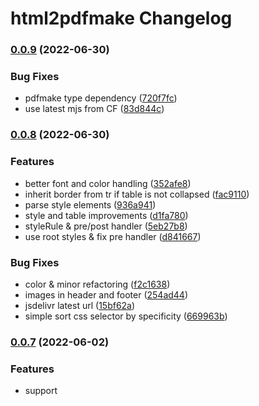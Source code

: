 # html2pdfmake Changelog
### [0.0.9](https://github.com/dantio/html2pdfmake/compare/v0.0.8...v0.0.9) (2022-06-30)


### Bug Fixes

* pdfmake type dependency ([720f7fc](https://github.com/dantio/html2pdfmake/commit/720f7fcfedba001418eaad5fede00cb7cd67e488))
* use latest mjs from CF ([83d844c](https://github.com/dantio/html2pdfmake/commit/83d844c0980a6ab56408ecdd7c62b9583ed59e95))

### [0.0.8](https://github.com/dantio/html2pdfmake/compare/v0.0.7...v0.0.8) (2022-06-30)


### Features

* better font and color handling ([352afe8](https://github.com/dantio/html2pdfmake/commit/352afe825a82bd6239753b3827f038ac206f2109))
* inherit border from tr if table is not collapsed ([fac9110](https://github.com/dantio/html2pdfmake/commit/fac911098479076727e2b2202fc4d637e5c11bfe))
* parse style elements ([936a941](https://github.com/dantio/html2pdfmake/commit/936a941e8ff5261ebf6194400c33787b2af888e0))
* style and table improvements ([d1fa780](https://github.com/dantio/html2pdfmake/commit/d1fa780ff6460afaa99011b00074cb344f1ce1fb))
* styleRule & pre/post handler ([5eb27b8](https://github.com/dantio/html2pdfmake/commit/5eb27b8f1524a8bbae1cf1077c5d11b3204f1737))
* use root styles & fix pre handler ([d841667](https://github.com/dantio/html2pdfmake/commit/d8416679c52c3e641a8423523ffa3a82566de05c))


### Bug Fixes

* color & minor refactoring ([f2c1638](https://github.com/dantio/html2pdfmake/commit/f2c1638d7e784138be7f34bf4b58f6b3aac2e258))
* images in header and footer ([254ad44](https://github.com/dantio/html2pdfmake/commit/254ad44844db0df49435e918c5d7c8bc69676f1a))
* jsdelivr latest url ([15bf62a](https://github.com/dantio/html2pdfmake/commit/15bf62a242f4a9414a068a1c882ffccdd75dfff8))
* simple sort css selector by specificity ([669963b](https://github.com/dantio/html2pdfmake/commit/669963bf3017c2447b1ca8819eada7b31923a01a))

### [0.0.7](https://github.com/dantio/html2pdfmake/compare/v0.0.6...v0.0.7) (2022-06-02)


### Features

* support <style> in templates ([41b205c](https://github.com/dantio/html2pdfmake/commit/41b205c62181466298c992862a6848022d558a93))
* template support with header/footer and meta info for pdfmake ([dea03e4](https://github.com/dantio/html2pdfmake/commit/dea03e4ccff4f941182f7687ee7d46862e8e45d1))


### Bug Fixes

* browserlist in package.json ([3618a9f](https://github.com/dantio/html2pdfmake/commit/3618a9f662453319a15317c59cd97e34eff14d79))
* css selectors ([72153e2](https://github.com/dantio/html2pdfmake/commit/72153e2cecd7b54b2c8f99359fb9981a23304838))
* lint error ([bd443ab](https://github.com/dantio/html2pdfmake/commit/bd443ab98b9d9a9aca50fef769259a0e2f031616))
* rem handling ([a8876b9](https://github.com/dantio/html2pdfmake/commit/a8876b95ad6286e4fb300539cdffee634f55ae94))

### [0.0.6](https://github.com/dantio/html2pdfmake/compare/v0.0.5...v0.0.6) (2022-05-31)


### Features

* use jsdelivr in example ([44d25b8](https://github.com/dantio/html2pdfmake/commit/44d25b8abbb18006bdbaa8db765f070d15da717d))


### Bug Fixes

* font-family parsing ([b04194b](https://github.com/dantio/html2pdfmake/commit/b04194ba8389b5e906f1c9435ce63afde2c9c929))
* lint issue ([1b6a950](https://github.com/dantio/html2pdfmake/commit/1b6a9505d335e8824369bce2e47c9e35cd04d77d))
* relative example file ([fca39ea](https://github.com/dantio/html2pdfmake/commit/fca39eaf28d021a089b5438c0c5144f6f8e1e57b))
* set <hr> border to 1px ([e7875d8](https://github.com/dantio/html2pdfmake/commit/e7875d874dd2d7570b66356fe329be5f27ade72e))

### [0.0.5](https://github.com/dantio/html2pdfmake/compare/v0.0.4...v0.0.5) (2022-05-20)


### Bug Fixes

* whitespace fix ([02a71f8](https://github.com/dantio/html2pdfmake/commit/02a71f843b161abc57b04f6d08463c116595f330))

### [0.0.4](https://github.com/dantio/html2pdfmake/compare/v0.0.3...v0.0.4) (2022-05-20)

### [0.0.3](https://github.com/dantio/html2pdfmake/compare/v0.0.2...v0.0.3) (2022-05-20)

### [0.0.2](https://github.com/dantio/html2pdfmake/compare/v0.0.1...v0.0.2) (2022-05-08)


### Bug Fixes

* docs ([2ada35f](https://github.com/dantio/html2pdfmake/commit/2ada35f80d1ee7deb163034facc7f4675705745e))

### 0.0.1 (2022-05-08)


### Features

* html2pdfmake ([e54ffbb](https://github.com/dantio/html2pdfmake/commit/e54ffbb046b386631c12643f5f0497bbce8f804c))
